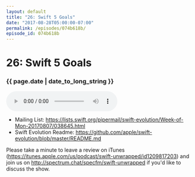 ```yaml
---
layout: default
title: "26: Swift 5 Goals"
date: "2017-08-28T05:00:00-07:00"
permalink: /episodes/074b618b/
episode_id: 074b618b
---
```


# 26: Swift 5 Goals

### {{ page.date | date_to_long_string }}

<audio controls><source src="/audio/074b618b.mp3" type="audio/mpeg"></audio>
<br/>
- Mailing List: https://lists.swift.org/pipermail/swift-evolution/Week-of-Mon-20170807/038645.html
- Swift Evolution Readme: https://github.com/apple/swift-evolution/blob/master/README.md

Please take a minute to leave a review on iTunes (https://itunes.apple.com/us/podcast/swift-unwrapped/id1209817203) and join us on http://spectrum.chat/specfm/swift-unwrapped if you'd like to discuss the show.
